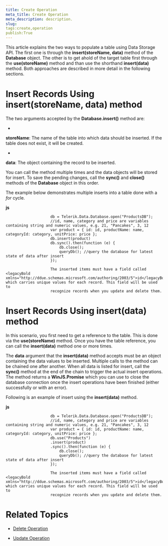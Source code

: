 ```yaml
---
title: Create Operation
meta_title: Create Operation
meta_description: description.
slug: 
tags:create,operation
publish:True
---
```



This article explains the two ways to populate a table using Data Storage API. The first one is through the __insert(storeName, data)__
				method of the __Database__ object. The other is to get ahold of the target table first through the __use(storeName)__
				method and than use the shorthand __insert(data)__ method. Both approaches are described in more detail in the following sections.
			

# Insert Records Using insert(storeName, data) method

The two arguments accepted by the __Database.insert()__ method are:
				

* 

__storeName__: The name of the table into which data should be inserted. If the table does not exist, it will be created.
						

* 

__data__: The object containing the record to be inserted.
						

You can call the method multiple times and the data objects will be stored for insert. To save the pending changes, call the
					__sync()__ and __close()__ methods of the __Database__ object in this order.
				

The example below demonstrates multiple inserts into a table done with a *for* cycle.
				


 __js__
    


						db = Telerik.Data.Database.open("ProductsDB");
						//id, name, category and price are variables containing string and numeric values, e.g. 21, "Pancakes", 3, 12
						var product = { id: id, productName: name, categoryId: category, unitPrice: price };
						db.insert(product)
						db.sync().then(function (e) {
							db.close();
							queryDb(); //query the database for latest state of data after insert
						});

>
						The inserted items must have a field called <legacyBold xmlns="http://ddue.schemas.microsoft.com/authoring/2003/5">id</legacyBold> which carries unique values for each record. This field will be used to
						recognize records when you update and delete them.
					

# Insert Records Using insert(data) method

In this scenario, you first need to get a reference to the table. This is done via the __use(storeName)__ method. Once you have the table
					reference, you can call the __insert(data)__ method one or more times.
				

The __data__ argument that the __insert(data)__ method accepts must be an object containing the data values
					to be inserted. Multiple calls to the method can be chained one after another. When all data is listed for insert, call the __sync()__
					method at the end of the chain to trigger the actual insert operations. The method returns a __WinJS.Promise__ which you can use to close
					the database connection once the insert operations have been finished (either successfully or with an error).
				

Following is an example of insert using the __insert(data)__ method.
				


 __js__
    


						db = Telerik.Data.Database.open("ProductsDB");
						//id, name, category and price are variables containing string and numeric values, e.g. 21, "Pancakes", 3, 12
						var product = { id: id, productName: name, categoryId: category, unitPrice: price };
						db.use("Products")
						.insert(product)
						.sync().then(function (e) {
							db.close();
							queryDb(); //query the database for latest state of data after insert
						});

>
						The inserted items must have a field called <legacyBold xmlns="http://ddue.schemas.microsoft.com/authoring/2003/5">id</legacyBold> which carries unique values for each record. This field will be used to
						recognize records when you update and delete them.
					

# Related Topics

 * [Delete Operation]({{slug:delete-operation}})

 * [Update Operation]({{slug:update-operation}})
